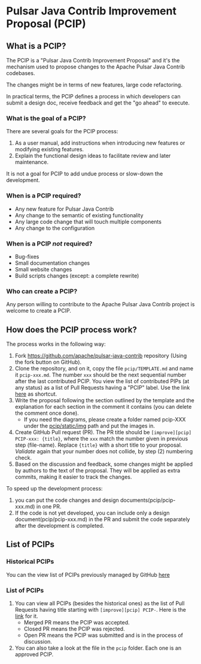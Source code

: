 # Pulsar Java Contrib Improvement Proposal (PCIP)

## What is a PCIP?

The PCIP is a "Pulsar Java Contrib Improvement Proposal" and it's the mechanism used to propose changes to the Apache Pulsar Java Contrib codebases.

The changes might be in terms of new features, large code refactoring.

In practical terms, the PCIP defines a process in which developers can submit a design doc, receive feedback and get the "go ahead" to execute.


### What is the goal of a PCIP?

There are several goals for the PCIP process:

1. As a user manual, add instructions when introducing new features or modifying existing features. 
2. Explain the functional design ideas to facilitate review and later maintenance.

It is not a goal for PCIP to add undue process or slow-down the development.

### When is a PCIP required?

* Any new feature for Pulsar Java Contrib
* Any change to the semantic of existing functionality
* Any large code change that will touch multiple components
* Any change to the configuration

### When is a PCIP *not* required?

* Bug-fixes
* Small documentation changes
* Small website changes
* Build scripts changes (except: a complete rewrite)

### Who can create a PCIP?

Any person willing to contribute to the Apache Pulsar Java Contrib project is welcome to create a PCIP.

## How does the PCIP process work?

The process works in the following way:

1. Fork https://github.com/apache/pulsar-java-contrib repository (Using the fork button on GitHub).
2. Clone the repository, and on it, copy the file `pcip/TEMPLATE.md` and name it `pcip-xxx.md`. The number `xxx` should be the next sequential number after the last contributed PCIP. You view the list of contributed PIPs (at any status) as a list of Pull Requests having a "PCIP" label. Use the link [here](https://github.com/apache/pulsar-java-contrib/pulls?q=is%3Apr+label%3APCIP+) as shortcut.
3. Write the proposal following the section outlined by the template and the explanation for each section in the comment it contains (you can delete the comment once done).
   * If you need the diagrams, please create a folder named pcip-XXX under the [pcip/static/img](https://github.com/apache/pulsar-java-contrib/tree/master/pcip/static/img) path and put the images in.
4. Create GitHub Pull request (PR). The PR title should be `[improve][pcip] PCIP-xxx: {title}`, where the `xxx` match the number given in previous step (file-name). Replace `{title}` with a short title to your proposal.
   *Validate* again that your number does not collide, by step (2) numbering check.
5. Based on the discussion and feedback, some changes might be applied by authors to the text of the proposal. They will be applied as extra commits, making it easier to track the changes.

To speed up the development process:
1. you can put the code changes and design documents(pcip/pcip-xxx.md) in one PR. 
2. If the code is not yet developed, you can include only a design document(pcip/pcip-xxx.md) in the PR and submit the code separately after the development is completed.

## List of PCIPs

### Historical PCIPs
You can the view list of PCIPs previously managed by GitHub [here](https://github.com/apache/pulsar-java-contrib/tree/master/pcip)

### List of PCIPs
1. You can view all PCIPs (besides the historical ones) as the list of Pull Requests having title starting with `[improve][pcip] PCIP-`. Here is the [link](https://github.com/apache/pulsar-java-contrib/pulls?q=is%3Apr+title%3A%22%5Bpcip%5D%5Bdesign%5D+PCIP-%22) for it.
    - Merged PR means the PCIP was accepted.
    - Closed PR means the PCIP was rejected.
    - Open PR means the PCIP was submitted and is in the process of discussion.
2. You can also take a look at the file in the `pcip` folder. Each one is an approved PCIP.